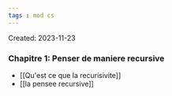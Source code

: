 ```yaml
---
tags : mod cs
---
```

Created: 2023-11-23

### Chapitre 1: **Penser de maniere recursive**
- [[Qu'est ce que la recurisivite]]
- [[la pensee recursive]]